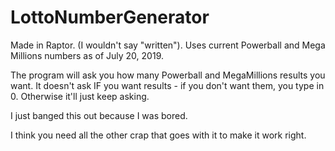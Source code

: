 # LottoNumberGenerator

Made in Raptor. (I wouldn't say "written"). Uses current Powerball and Mega Millions numbers as of July 20, 2019.

The program will ask you how many Powerball and MegaMillions results you want. It doesn't ask IF you want results - if you don't want them, you type in 0. Otherwise it'll just keep asking.

I just banged this out because I was bored.

I think you need all the other crap that goes with it to make it work right. 
